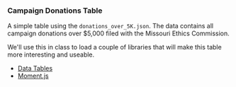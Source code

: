 ### Campaign Donations Table

A simple table using the `donations_over_5K.json`. The data contains all campaign donations over $5,000 filed with the Missouri Ethics Commission. 

We'll use this in class to load a couple of libraries that will make this table more interesting and useable.
* [Data Tables](https://www.datatables.net/)
* [Moment.js](http://momentjs.com/)


